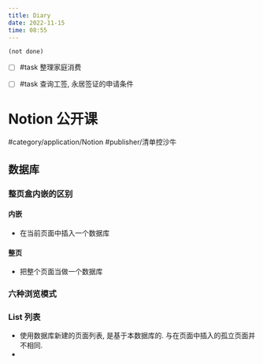 ```yaml
---
title: Diary
date: 2022-11-15
time: 08:55
---
```


```tasks
(not done)
```

- [ ] #task 整理家庭消费
- [ ] #task 查询工签, 永居签证的申请条件


# Notion 公开课

#category/application/Notion #publisher/清单控沙牛

## 数据库

### 整页盒内嵌的区别

#### 内嵌
- 在当前页面中插入一个数据库

#### 整页
- 把整个页面当做一个数据库

### 六种浏览模式

### List 列表

- 使用数据库新建的页面列表, 是基于本数据库的. 与在页面中插入的孤立页面并不相同. 
-  